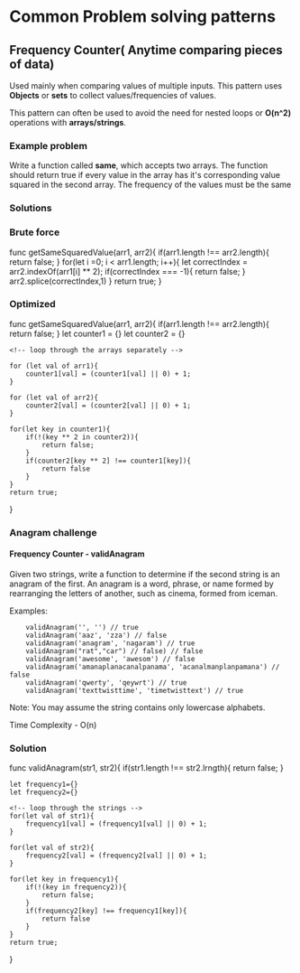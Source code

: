 # Common Problem solving patterns

## Frequency Counter( Anytime comparing pieces of data)

Used mainly when comparing values of multiple inputs. This pattern uses **Objects** or **sets** to collect values/frequencies of values.

This pattern can often be used to avoid the need for nested loops or **O(n^2)** operations with **arrays/strings**.

### Example problem

Write a function called **same**, which accepts two arrays. The function should return true if every value in the array has it's corresponding
value squared in the second array. The frequency of the values must be the same

### Solutions

### Brute force

func getSameSquaredValue(arr1, arr2){
    <!-- check if they have same length -->
    if(arr1.length !== arr2.length){
        return false;
    }
    <!-- loop through the first array -->
    for(let i =0; i < arr1.length; i++){
        let correctIndex = arr2.indexOf(arr1[i] ** 2);
         if(correctIndex === -1){
            return false;
         }
         arr2.splice(correctIndex,1)
    }
    return true;
}

### Optimized

func getSameSquaredValue(arr1, arr2){
    <!-- compare length -->
    if(arr1.length !== arr2.length){
        return false;
    }
    let counter1 = {}
    let counter2 = {}

    <!-- loop through the arrays separately -->

    for (let val of arr1){
        counter1[val] = (counter1[val] || 0) + 1;
    }

    for (let val of arr2){
        counter2[val] = (counter2[val] || 0) + 1;
    }

    for(let key in counter1){
        if(!(key ** 2 in counter2)){
            return false;
        }
        if(counter2[key ** 2] !== counter1[key]){
            return false
        }
    }
    return true;
}

### Anagram challenge

#### Frequency Counter - validAnagram

Given two strings, write a function to determine if the second string is an anagram of the first. An anagram is a word, phrase, or name formed by rearranging the letters of another, such as cinema, formed from iceman.

Examples:

```
    validAnagram('', '') // true
    validAnagram('aaz', 'zza') // false
    validAnagram('anagram', 'nagaram') // true
    validAnagram("rat","car") // false) // false
    validAnagram('awesome', 'awesom') // false
    validAnagram('amanaplanacanalpanama', 'acanalmanplanpamana') // false
    validAnagram('qwerty', 'qeywrt') // true
    validAnagram('texttwisttime', 'timetwisttext') // true
```

Note: You may assume the string contains only lowercase alphabets.

Time Complexity - O(n)

### Solution

func validAnagram(str1, str2){
    <!-- first check the length to confirm they have the same length -->
    if(str1.length !== str2.lrngth){
        return false;
    }

    let frequency1={}
    let frequency2={}

    <!-- loop through the strings -->
    for(let val of str1){
        frequency1[val] = (frequency1[val] || 0) + 1;
    }

    for(let val of str2){
        frequency2[val] = (frequency2[val] || 0) + 1;
    }

    for(let key in frequency1){
        if(!(key in frequency2)){
            return false;
        }
        if(frequency2[key] !== frequency1[key]){
            return false
        }
    }
    return true;
}
